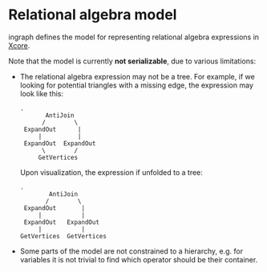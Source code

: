 # Relational algebra model

ingraph defines the model for representing relational algebra expressions in [Xcore](https://wiki.eclipse.org/Xcore).

Note that the model is currently **not serializable**, due to various limitations:

* The relational algebra expression may not be a tree. For example, if we looking for potential triangles with a missing edge, the expression may look like this:

    ```
    .
           AntiJoin
          /        \
     ExpandOut      |     
         |          |
     ExpandOut  ExpandOut
          \        /     
         GetVertices
    ```

    Upon visualization, the expression if unfolded to a tree:

    ```
    .
            AntiJoin
           /        \
     ExpandOut       |     
         |           |
     ExpandOut   ExpandOut
         |           |
    GetVertices  GetVertices
    ```


* Some parts of the model are not constrained to a hierarchy, e.g. for variables it is not trivial to find which operator should be their container.
